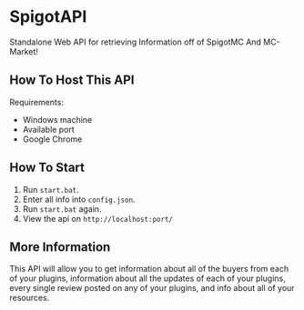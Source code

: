 # SpigotAPI
Standalone Web API for retrieving Information off of SpigotMC And MC-Market!

## How To Host This API

Requirements:
* Windows machine
* Available port
* Google Chrome

## How To Start
1. Run `start.bat`.
2. Enter all info into `config.json`.
3. Run `start.bat` again.
4. View the api on `http://localhost:port/`

## More Information

This API will allow you to get information about all of the buyers from each of your plugins, information about all the updates of each of your plugins, every single review posted on any of your plugins, and info about all of your resources.
